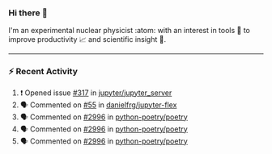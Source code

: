 ### Hi there 👋
I'm an experimental nuclear physicist :atom: with an interest in tools :wrench: to improve productivity :chart_with_upwards_trend: and scientific insight :telescope:.
<!--
**agoose77/agoose77** is a ✨ _special_ ✨ repository because its `README.md` (this file) appears on your GitHub profile.

Here are some ideas to get you started:

- 🔭 I’m currently working on ...
- 🌱 I’m currently learning ...
- 👯 I’m looking to collaborate on ...
- 🤔 I’m looking for help with ...
- 💬 Ask me about ...
- 📫 How to reach me: ...
- 😄 Pronouns: ...
- ⚡ Fun fact: ...
-->

---
### :zap: Recent Activity
<!--START_SECTION:activity-->
1. ❗️ Opened issue [#317](https://github.com/jupyter/jupyter_server/issues/317) in [jupyter/jupyter_server](https://github.com/jupyter/jupyter_server)
2. 🗣 Commented on [#55](https://github.com/danielfrg/jupyter-flex/issues/55) in [danielfrg/jupyter-flex](https://github.com/danielfrg/jupyter-flex)
3. 🗣 Commented on [#2996](https://github.com/python-poetry/poetry/issues/2996) in [python-poetry/poetry](https://github.com/python-poetry/poetry)
4. 🗣 Commented on [#2996](https://github.com/python-poetry/poetry/issues/2996) in [python-poetry/poetry](https://github.com/python-poetry/poetry)
5. 🗣 Commented on [#2996](https://github.com/python-poetry/poetry/issues/2996) in [python-poetry/poetry](https://github.com/python-poetry/poetry)
<!--END_SECTION:activity-->
